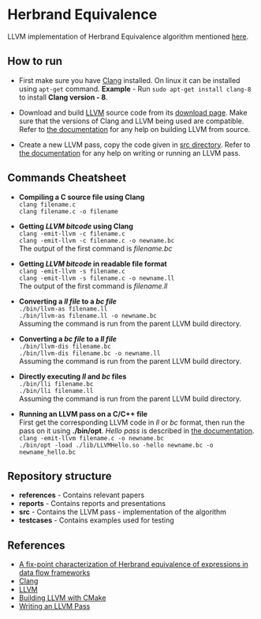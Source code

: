 
# Herbrand Equivalence

LLVM implementation of Herbrand Equivalence algorithm mentioned [here](https://arxiv.org/abs/1708.04976 "A fix-point characterization of Herbrand equivalence of expressions in data flow frameworks").

## How to run

* First make sure you have [Clang](https://clang.llvm.org/ "Clang") installed. On linux it can be installed using `apt-get` command.
**Example** - Run `sudo apt-get install clang-8` to install **Clang version - 8**.

* Download and build [LLVM](https://llvm.org/ "LLVM Compiler Infrastructure") source code from its [download page](http://releases.llvm.org/download.html "LLVM Download Page"). Make sure that the versions of Clang and LLVM being used are compatible. Refer to [the documentation](https://llvm.org/docs/CMake.html "Building LLVM with CMake") for any help on building LLVM from source.

* Create a new LLVM pass, copy the code given in [src directory](./src "src directory"). Refer to [the documentation](http://llvm.org/docs/WritingAnLLVMPass.html "Writing an LLVM Pass") for any help on writing or running an LLVM pass.

## Commands Cheatsheet

* **Compiling a C source file using Clang**  
    `clang filename.c`  
    `clang filename.c -o filename`

* **Getting *LLVM bitcode* using Clang**  
    `clang -emit-llvm -c filename.c`  
    `clang -emit-llvm -c filename.c -o newname.bc`  
    The output of the first command is *filename.bc*

* **Getting *LLVM bitcode* in readable file format**  
    `clang -emit-llvm -s filename.c`  
    `clang -emit-llvm -s filename.c -o newname.ll`  
    The output of the first command is *filename.ll*

* **Converting a *ll file* to a *bc file***  
    `./bin/llvm-as filename.ll`  
    `./bin/llvm-as filename.ll -o newname.bc`  
    Assuming the command is run from the parent LLVM build directory.

* **Converting a *bc file* to a *ll file***  
    `./bin/llvm-dis filename.bc`  
    `./bin/llvm-dis filename.bc -o newname.ll`  
    Assuming the command is run from the parent LLVM build directory.

* **Directly executing *ll* and *bc* files**  
    `./bin/lli filename.bc`  
    `./bin/lli filename.ll`  
    Assuming the command is run from the parent LLVM build directory.

* **Running an LLVM pass on a C/C++ file**  
    First get the corresponding LLVM code in *ll* or *bc* format, then run the pass on it using **./bin/opt**. *Hello pass* is described in [the documentation](http://llvm.org/docs/WritingAnLLVMPass.html "Writing an LLVM Pass").  
    `clang -emit-llvm filename.c -o newname.bc`  
    `./bin/opt -load ./lib/LLVMHello.so -hello newname.bc -o newname_hello.bc`

## Repository structure

* **references** - Contains relevant papers  
* **reports** - Contains reports and presentations
* **src** - Contains the LLVM pass - implementation of the algorithm  
* **testcases** - Contains examples used for testing

## References

* [A fix-point characterization of Herbrand equivalence of expressions in data flow frameworks](https://arxiv.org/abs/1708.04976 "A fix-point characterization of Herbrand equivalence of expressions in data flow frameworks")
* [Clang](https://clang.llvm.org/ "Clang")
* [LLVM](https://llvm.org/ "LLVM Compiler Infrastructure")
* [Building LLVM with CMake](https://llvm.org/docs/CMake.html "Building LLVM with CMake")
* [Writing an LLVM Pass](http://llvm.org/docs/WritingAnLLVMPass.html "Writing an LLVM Pass")
